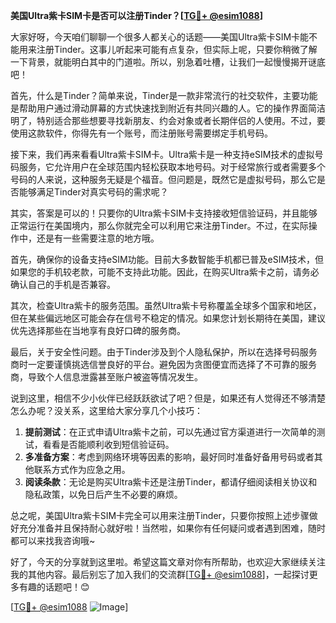 **美国Ultra紫卡SIM卡是否可以注册Tinder？[[TG💪+ @esim1088](https://t.me/s/esim1088)]**

大家好呀，今天咱们聊聊一个很多人都关心的话题——美国Ultra紫卡SIM卡能不能用来注册Tinder。这事儿听起来可能有点复杂，但实际上呢，只要你稍微了解一下背景，就能明白其中的门道啦。所以，别急着吐槽，让我们一起慢慢揭开谜底吧！

首先，什么是Tinder？简单来说，Tinder是一款非常流行的社交软件，主要功能是帮助用户通过滑动屏幕的方式快速找到附近有共同兴趣的人。它的操作界面简洁明了，特别适合那些想要寻找新朋友、约会对象或者长期伴侣的人使用。不过，要使用这款软件，你得先有一个账号，而注册账号需要绑定手机号码。

接下来，我们再来看看Ultra紫卡SIM卡。Ultra紫卡是一种支持eSIM技术的虚拟号码服务，它允许用户在全球范围内轻松获取本地号码。对于经常旅行或者需要多个号码的人来说，这种服务无疑是个福音。但问题是，既然它是虚拟号码，那么它是否能够满足Tinder对真实号码的需求呢？

其实，答案是可以的！只要你的Ultra紫卡SIM卡支持接收短信验证码，并且能够正常运行在美国境内，那么你就完全可以利用它来注册Tinder。不过，在实际操作中，还是有一些需要注意的地方哦。

首先，确保你的设备支持eSIM功能。目前大多数智能手机都已普及eSIM技术，但如果您的手机较老款，可能不支持此功能。因此，在购买Ultra紫卡之前，请务必确认自己的手机是否兼容。

其次，检查Ultra紫卡的服务范围。虽然Ultra紫卡号称覆盖全球多个国家和地区，但在某些偏远地区可能会存在信号不稳定的情况。如果您计划长期待在美国，建议优先选择那些在当地享有良好口碑的服务商。

最后，关于安全性问题。由于Tinder涉及到个人隐私保护，所以在选择号码服务商时一定要谨慎挑选信誉良好的平台。避免因为贪图便宜而选择了不可靠的服务商，导致个人信息泄露甚至账户被盗等情况发生。

说到这里，相信不少小伙伴已经跃跃欲试了吧？但是，如果还有人觉得还不够清楚怎么办呢？没关系，这里给大家分享几个小技巧：

1. **提前测试**：在正式申请Ultra紫卡之前，可以先通过官方渠道进行一次简单的测试，看看是否能顺利收到短信验证码。
2. **多准备方案**：考虑到网络环境等因素的影响，最好同时准备好备用号码或者其他联系方式作为应急之用。
3. **阅读条款**：无论是购买Ultra紫卡还是注册Tinder，都请仔细阅读相关协议和隐私政策，以免日后产生不必要的麻烦。

总之呢，美国Ultra紫卡SIM卡完全可以用来注册Tinder，只要你按照上述步骤做好充分准备并且保持耐心就好啦！当然啦，如果你有任何疑问或者遇到困难，随时都可以来找我咨询哦~

好了，今天的分享就到这里啦。希望这篇文章对你有所帮助，也欢迎大家继续关注我的其他内容。最后别忘了加入我们的交流群[[TG💪+ @esim1088](https://t.me/s/esim1088)]，一起探讨更多有趣的话题吧！😊

[[TG💪+ @esim1088](https://t.me/s/esim1088) ![Image](https://i.postimg.cc/4NQfJmqS/Snipaste-2025-05-13-00-14-12.png)]